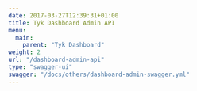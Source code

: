 ```yaml
---
date: 2017-03-27T12:39:31+01:00
title: Tyk Dashboard Admin API
menu:
  main:
    parent: "Tyk Dashboard"
weight: 2
url: "/dashboard-admin-api"
type: "swagger-ui"
swagger: "/docs/others/dashboard-admin-swagger.yml"
---
```

